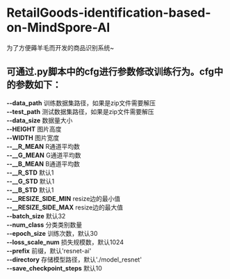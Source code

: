 # RetailGoods-identification-based-on-MindSpore-AI
为了方便薅羊毛而开发的商品识别系统~
## 可通过.py脚本中的cfg进行参数修改训练行为。cfg中的参数如下：
**--data_path**         训练数据集路径，如果是zip文件需要解压  
**--test_path**         测试数据集路径，如果是zip文件需要解压  
**--data_size**         数据量大小  
**--HEIGHT**            图片高度  
**--WIDTH**             图片宽度  
**--__R_MEAN**          R通道平均数  
**--__G_MEAN**          G通道平均数  
**--__B_MEAN**          B通道平均数  
**--__R_STD**           默认1  
**--__G_STD**           默认1  
**--__B_STD**           默认1  
**--__RESIZE_SIDE_MIN** resize边的最小值  
**--__RESIZE_SIDE_MAX** resize边的最大值  
**--batch_size**        默认32  
**--num_class**         分类类别数量  
**--epoch_size**        训练次数，默认30  
**--loss_scale_num**    损失规模数，默认1024  
**--prefix**            前缀，默认'resnet-ai'  
**--directory**         存储模型路径，默认'./model_resnet'  
**--save_checkpoint_steps**  默认10  

